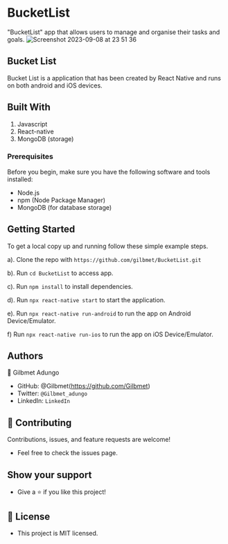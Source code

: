 # BucketList
"BucketList" app that allows users to manage and organise their tasks and goals.
![Screenshot 2023-09-08 at 23 51 36](https://github.com/Gilbmet/BucketList/assets/111015509/1a6f0104-fa4a-430c-bf37-25a285768069)

## Bucket List

Bucket List is a application that has been created by React Native and runs on both android and iOS devices.

## Built With

   1. Javascript
   2. React-native
   3. MongoDB (storage)

### Prerequisites

Before you begin, make sure you have the following software and tools installed:

- Node.js
- npm (Node Package Manager)
- MongoDB (for database storage)

## Getting Started

To get a local copy up and running follow these simple example steps.

   a). Clone the repo with ```https://github.com/gilbmet/BucketList.git```

   b). Run ```cd BucketList``` to access app.

   c). Run ```npm install``` to install dependencies.

   d). Run ```npx react-native start``` to start the application.

   e). Run ```npx react-native run-android``` to run the app on Android Device/Emulator.

   f) Run ```npx react-native run-ios``` to run the app on iOS Device/Emulator.

## Authors

👤 Gilbmet Adungo

   - GitHub: @Gilbmet(https://github.com/Gilbmet)
   - Twitter: ``@Gilbmet_adungo``
   - LinkedIn: ``LinkedIn``

## 🤝 Contributing

Contributions, issues, and feature requests are welcome!

- Feel free to check the issues page.

 ## Show your support

- Give a ⭐️ if you like this project!

## 📝 License

- This project is MIT licensed.
